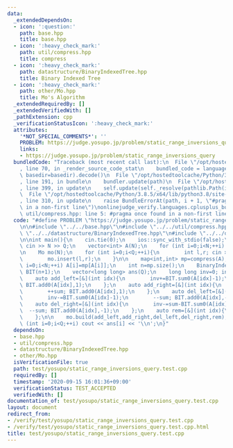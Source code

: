 ```yaml
---
data:
  _extendedDependsOn:
  - icon: ':question:'
    path: base.hpp
    title: base.hpp
  - icon: ':heavy_check_mark:'
    path: util/compress.hpp
    title: compress
  - icon: ':heavy_check_mark:'
    path: datastructure/BinaryIndexedTree.hpp
    title: Binary Indexed Tree
  - icon: ':heavy_check_mark:'
    path: other/Mo.hpp
    title: Mo's Algorithm
  _extendedRequiredBy: []
  _extendedVerifiedWith: []
  _pathExtension: cpp
  _verificationStatusIcon: ':heavy_check_mark:'
  attributes:
    '*NOT_SPECIAL_COMMENTS*': ''
    PROBLEM: https://judge.yosupo.jp/problem/static_range_inversions_query
    links:
    - https://judge.yosupo.jp/problem/static_range_inversions_query
  bundledCode: "Traceback (most recent call last):\n  File \"/opt/hostedtoolcache/Python/3.8.5/x64/lib/python3.8/site-packages/onlinejudge_verify/documentation/build.py\"\
    , line 70, in _render_source_code_stat\n    bundled_code = language.bundle(stat.path,\
    \ basedir=basedir).decode()\n  File \"/opt/hostedtoolcache/Python/3.8.5/x64/lib/python3.8/site-packages/onlinejudge_verify/languages/cplusplus.py\"\
    , line 191, in bundle\n    bundler.update(path)\n  File \"/opt/hostedtoolcache/Python/3.8.5/x64/lib/python3.8/site-packages/onlinejudge_verify/languages/cplusplus_bundle.py\"\
    , line 399, in update\n    self.update(self._resolve(pathlib.Path(included), included_from=path))\n\
    \  File \"/opt/hostedtoolcache/Python/3.8.5/x64/lib/python3.8/site-packages/onlinejudge_verify/languages/cplusplus_bundle.py\"\
    , line 310, in update\n    raise BundleErrorAt(path, i + 1, \"#pragma once found\
    \ in a non-first line\")\nonlinejudge_verify.languages.cplusplus_bundle.BundleErrorAt:\
    \ util/compress.hpp: line 5: #pragma once found in a non-first line\n"
  code: "#define PROBLEM \"https://judge.yosupo.jp/problem/static_range_inversions_query\"\
    \n\n#include \"../../base.hpp\"\n#include \"../../util/compress.hpp\"\n#include\
    \ \"../../datastructure/BinaryIndexedTree.hpp\"\n#include \"../../other/Mo.hpp\"\
    \n\nint main(){\n    cin.tie(0);\n    ios::sync_with_stdio(false);\n    int N,Q;\
    \ cin >> N >> Q;\n    vector<int> A(N);\n    for (int i=0;i<N;++i) cin >> A[i];\n\
    \n    Mo mo(N);\n    for (int i=0;i<Q;++i){\n        int l,r; cin >> l >> r;\n\
    \        mo.insert(l,r);\n    }\n\n    map<int,int> mp=compress(A);\n    for (int\
    \ i=0;i<N;++i) A[i]=mp[A[i]];\n    int n=mp.size();\n    BinaryIndexedTree<int>\
    \ BIT(n+1);\n    vector<long long> ans(Q);\n    long long inv=0; int sum=0;\n\
    \    auto add_left=[&](int idx){\n        inv+=BIT.sum0(A[idx]-1);\n        ++sum;\
    \ BIT.add0(A[idx],1);\n    };\n    auto add_right=[&](int idx){\n        inv+=sum-BIT.sum0(A[idx]);\n\
    \        ++sum; BIT.add0(A[idx],1);\n    };\n    auto del_left=[&](int idx){\n\
    \        inv-=BIT.sum0(A[idx]-1);\n        --sum; BIT.add0(A[idx],-1);\n    };\n\
    \    auto del_right=[&](int idx){\n        inv-=sum-BIT.sum0(A[idx]);\n      \
    \  --sum; BIT.add0(A[idx],-1);\n    };\n    auto rem=[&](int idx){\n        ans[idx]=inv;\n\
    \    };\n\n    mo.build(add_left,add_right,del_left,del_right,rem);\n\n    for\
    \ (int i=0;i<Q;++i) cout << ans[i] << '\\n';\n}"
  dependsOn:
  - base.hpp
  - util/compress.hpp
  - datastructure/BinaryIndexedTree.hpp
  - other/Mo.hpp
  isVerificationFile: true
  path: test/yosupo/static_range_inversions_query.test.cpp
  requiredBy: []
  timestamp: '2020-09-15 16:01:36+09:00'
  verificationStatus: TEST_ACCEPTED
  verifiedWith: []
documentation_of: test/yosupo/static_range_inversions_query.test.cpp
layout: document
redirect_from:
- /verify/test/yosupo/static_range_inversions_query.test.cpp
- /verify/test/yosupo/static_range_inversions_query.test.cpp.html
title: test/yosupo/static_range_inversions_query.test.cpp
---
```

